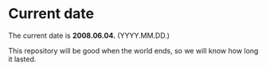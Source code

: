 # Current date

The current date is **2008.06.04.** (YYYY.MM.DD.)

This repository will be good when the world ends, so we will know how long it lasted.